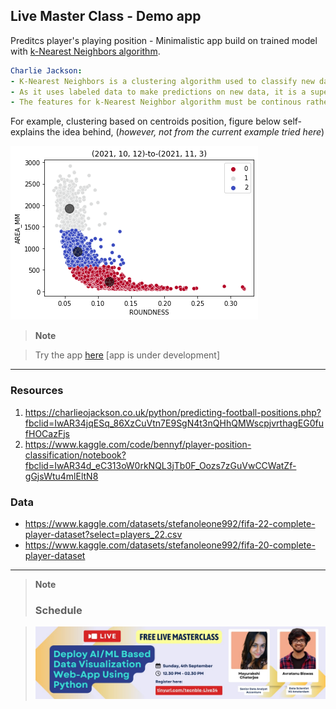 ## Live Master Class - Demo app 

Preditcs player's playing position - Minimalistic app build on trained model with [k-Nearest Neighbors algorithm](https://www.ibm.com/topics/knn). 

```yaml
Charlie Jackson:
- K-Nearest Neighbors is a clustering algorithm used to classify new data based upon its 'closeness' to other laballed data points. 
- As it uses labeled data to make predictions on new data, it is a supervised learning technique. 
- The features for k-Nearest Neighbor algorithm must be continous rather than categorical.
```

For example, clustering based on centroids position, figure below self-explains the idea behind, (*however, not from the current example tried here*)

![demo](https://github.com/avrabyt/technble-demo/blob/main/Resources/demo.png)
> **Note**

> Try the app [here](https://avrabyt-technble-demo-demo-4t709i.streamlitapp.com/) [app is under development]

------------------------
### Resources
1. https://charlieojackson.co.uk/python/predicting-football-positions.php?fbclid=IwAR34jqESq_86XzCuVtn7E9SgN4t3nQHhQMWscpjvrthagEG0fufHOCazFjs
2. https://www.kaggle.com/code/bennyf/player-position-classification/notebook?fbclid=IwAR34d_eC313oW0rkNQL3jTb0F_Oozs7zGuVwCCWatZf-gGjsWtu4mlEltN8

### Data 
- https://www.kaggle.com/datasets/stefanoleone992/fifa-22-complete-player-dataset?select=players_22.csv
- https://www.kaggle.com/datasets/stefanoleone992/fifa-20-complete-player-dataset
-----------------------------------------
> **Note**
> ### Schedule

> ![thumbnail](https://github.com/avrabyt/technble-demo/blob/main/Resources/live.jpeg)
